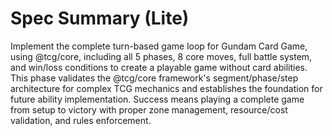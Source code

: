 # Spec Summary (Lite)

Implement the complete turn-based game loop for Gundam Card Game, using @tcg/core,  including all 5 phases, 8 core moves, full battle system, and win/loss conditions to create a playable game without card abilities. This phase validates the @tcg/core framework's segment/phase/step architecture for complex TCG mechanics and establishes the foundation for future ability implementation. Success means playing a complete game from setup to victory with proper zone management, resource/cost validation, and rules enforcement.
